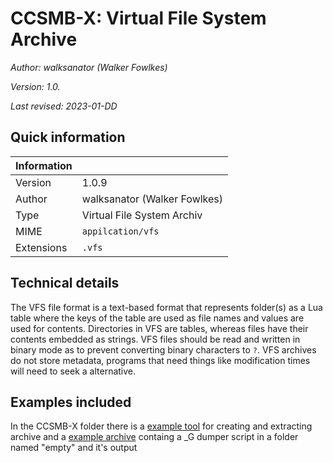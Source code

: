 # CCSMB-X: Virtual File System Archive

*Author: walksanator (Walker Fowlkes)*

*Version: 1.0.*
     
*Last revised: 2023-01-DD*

## Quick information

| Information |                              |
| ----------- | -----------------------------|
| Version     | 1.0.9                        |
| Author      | walksanator (Walker Fowlkes) |
| Type        | Virtual File System Archiv   |
| MIME        | `appilcation/vfs`            |
| Extensions  | `.vfs`                       |

## Technical details

The VFS file format is a text-based format that represents folder(s) as a Lua table
where the keys of the table are used as file names and values are used for contents.
Directories in VFS are tables, whereas files have their contents embedded as strings.
VFS files should be read and written in binary mode as to prevent converting binary characters to `?`.
VFS archives do not store metadata, programs that need things like modification times will need to seek a alternative.

## Examples included

In the CCSMB-X folder there is a [example tool](./CCSMB-X/vfstool.lua) for creating and extracting archive
and a [example archive](./CCSMB-X/Example1.vfs) containg a _G dumper script in a folder named "empty" and it's output
